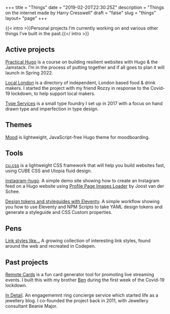 +++
title = "Things"
date = "2019-02-20T22:30:25Z"
description = "Things on the internet made by Harry Cresswell"
draft = "false"
slug = "things"
layout= "page"
+++

{{< intro >}}Personal projects I’m currently working on and various other things I’ve built in the past.{{</ intro >}}

## Active projects

[Practical Hugo](https://practicalhugo.com) is a course on building resilient websites with Hugo & the Jamstack. I’m in the process of putting together and if all goes to plan it will launch in Spring 2022.

[Local London](https://locallondon.life) is a directory of independent, London based food & drink makers. I started the project with my friend Rozzy in response to the Covid-19 lockdown, to help support local makers.

[Type Services](https://typeservices.co/) is a small type foundry I set up in 2017 with a focus on hand drawn type and imperfection in type design.

## Themes

[Mood](https://github.com/harrycresswell/mood/) is lightweight, JavaScript-free Hugo theme for moodboarding.

## Tools

[cu.css](https://cu.harrycresswell.com) is a lightweight CSS framework that will help you build websites fast, using CUBE CSS and Utopia fluid design.

[instagram-hugo](https://github.com/harrycresswell/instagram-hugo). A simple demo site showing how to create an Instagram feed on a Hugo website using [Profile Page Images Loader](https://profilepageimages.usecue.com/) by Joost van der Schee.

[Design tokens and styleguides with Eleventy](https://github.com/harrycresswell/design-tokens-eleventy). A simple workflow showing you how to use Eleventy and NPM Scripts to take YAML design tokens and generate a styleguide and CSS Custom properties.

## Pens

[Link styles like...](https://codepen.io/harrycresswell/pen/QWJxrBY) A growing collection of interesting link styles, found around the web and recreated in Codepen.


## Past projects

[Remote Cards](https://remotecards.netlify.app/) is a fun card generator tool for promoting live streaming events. I built this with my brother [Ben](https://benmclaren.xyz/) during the first week of the Covid-19 lockdown.

[In Detail](https://indtl.com/). An engagememnt ring concierge service which started life as a jewellery blog. I co-founded the project back in 2011, with Jewellery consultant Beanie Major.